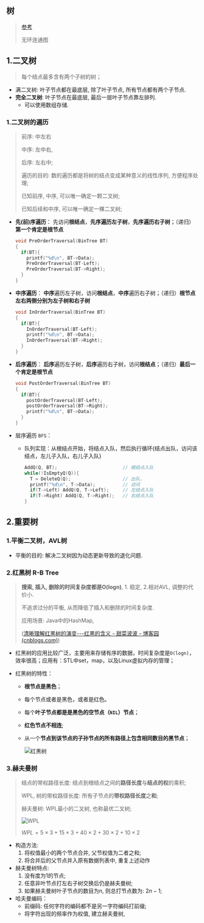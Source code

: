 ## 树

> [参考](https://zh.wikipedia.org/wiki/%E6%A0%91_(%E6%95%B0%E6%8D%AE%E7%BB%93%E6%9E%84))
>
> 无环连通图

## 1.二叉树

> 每个结点最多含有两个子树的树；

- 满二叉树: 叶子节点都在最底层, 除了叶子节点, 所有节点都有两个子节点.
- **完全二叉树**: 叶子节点在最底层, 最后一层叶子节点靠左排列.
    - 可以使用数组存储.

### 1.二叉树的遍历

> 前序: 中左右
>
> 中序: 左中右,
>
> 后序: 左右中; 
>
> 遍历的目的: 数的遍历都是将树的结点变成某种意义的线性序列, 方便程序处理;
>
> 已知前序, 中序, 可以唯一确定一颗二叉树;
>
> 已知后续和中序, 可以唯一确定一棵二叉树;
>

- **先(前)序遍历**： 先访问**根结点**，**先序遍历左子树**，**先序遍历右子树**；（递归）**第一个肯定是根节点**

    ```c
    void PreOrderTraversal(BinTree BT)
    {
      if(BT){
        printf("%d\n", BT->Data);
        PreOrderTraversal(BT-Left);
        PreOrderTraversal(BT->Right);
      }
    }
    ```

- **中序遍历**： **中序**遍历左子树，访问**根结点**，**中序**遍历右子树；（递归）**根节点左右两侧分别为左子树和右子树**

    ```c
    void InOrderTraversal(BinTree BT)
    {
      if(BT){
        InOrderTraversal(BT-Left);
        printf("%d\n", BT->Data);
        InOrderTraversal(BT->Right);
      }
    }
    ```

- **后序遍历**： **后序**遍历左子树，**后序**遍历右子树，访问**根结点**；（递归）**最后一个肯定是根节点**

    ```c
    void PostOrderTraversal(BinTree BT)
    {
      if(BT){
        postOrderTraversal(BT-Left);
        postOrderTraversal(BT->Right);
        printf("%d\n", BT->Data);
      }
    }
    ```

- 层序遍历 `BFS`：

    - 队列实现：从根结点开始，将结点入队，然后执行循环{结点出队，访问该结点，左儿子入队，右儿子入队}

        ```c
        AddQ(Q, BT);						// 根结点入队
        while(!IsEmptyQ(Q)){
          T = DeleteQ(Q);					// 出队，
          printf("%d\n", T->Data);			// 访问
          if(T->Left) AddQ(Q, T->Left);		// 左结点入队
          if(T->Right) AddQ(Q, T->Right);	// 右结点入队
        }
        ```

## 2.重要树

### 1.平衡二叉树，AVL树

- 平衡的目的: 解决二叉树因为动态更新导致的退化问题.

### 2.红黑树 R-B Tree

> **搜索, 插入, 删除的时间复杂度都是O(logn)**, 1. 稳定, 2.相对AVL, 调整的代价小.
>
> 不追求过分的平衡, 从而降低了插入和删除的时间复杂度.
>
> 应用场景: Java中的HashMap, 
>
> ([清晰理解红黑树的演变---红黑的含义 - 甜菜波波 - 博客园 (cnblogs.com)](https://www.cnblogs.com/tiancai/p/9072813.html))

- 红黑树的应用比较广泛，主要用来存储有序的数据，时间复杂度是`O(logn)`，效率很高；应用有：STL中set，map，以及Linux虚拟内存的管理；

- 红黑树的特性：

    - **根节点是黑色**；

    - 每个节点或者是黑色，或者是红色。

    - 每个**叶子节点都是是黑色的空节点（`NIL`）节点**；

    - **红色节点不相连**;

    - 从一个**节点到该节点的子孙节点的所有路径上包含相同数目的黑节点**；

        ![红黑树](https://images0.cnblogs.com/i/497634/201403/251730074203156.jpg)

### 3.赫夫曼树

> 结点的带权路径长度: 结点到根结点之间的**路径长度**与**结点的权**的乘积;
>
> WPL, 树的带权路径长度: 所有子节点的**带权路径长度**之**和**;
>
> 赫夫曼树: WPL最小的二叉树, 也称最优二叉树; 
>
> ![WPL](D:/GitHub/Algorithm/image/wpl.PNG)
>
> $WPL = 5 \times3+15\times3+40\times2+30\times2+10\times2$



- 构造方法:
    1. 将权值最小的两个节点合并, 父节权值为二者之和;
    2. 将合并后的父节点并入原有数据列表中, 重复上述动作
- 赫夫曼树特点:
    1. 没有度为1的节点;
    2. 任意非叶节点打左右子树交换后仍是赫夫曼树;
    3. 如果赫夫曼树叶子节点的数目为n, 则总打节点数为: $2n-1$;
- 哈夫曼编码：
    - 前缀码: 任何字符的编码都不是另一字符编码打前缀;
    - 将字符出现的频率作为权值, 建立赫夫曼树, 